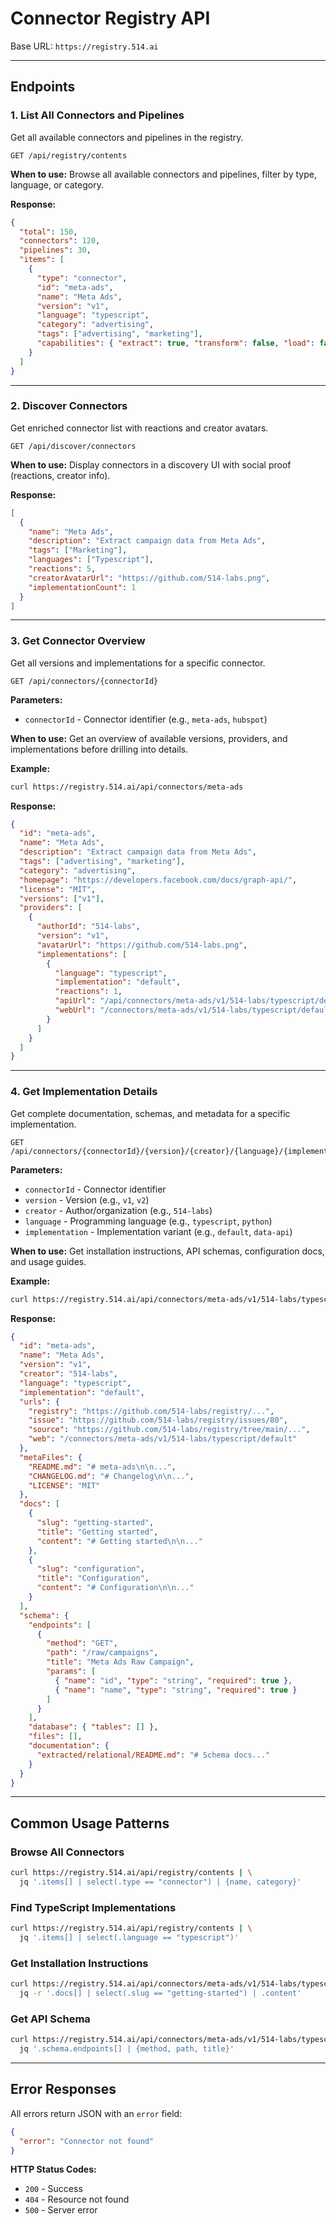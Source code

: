 # Connector Registry API

Base URL: `https://registry.514.ai`

---

## Endpoints

### 1. List All Connectors and Pipelines

Get all available connectors and pipelines in the registry.

```
GET /api/registry/contents
```

**When to use:** Browse all available connectors and pipelines, filter by type, language, or category.

**Response:**
```json
{
  "total": 150,
  "connectors": 120,
  "pipelines": 30,
  "items": [
    {
      "type": "connector",
      "id": "meta-ads",
      "name": "Meta Ads",
      "version": "v1",
      "language": "typescript",
      "category": "advertising",
      "tags": ["advertising", "marketing"],
      "capabilities": { "extract": true, "transform": false, "load": false }
    }
  ]
}
```

---

### 2. Discover Connectors

Get enriched connector list with reactions and creator avatars.

```
GET /api/discover/connectors
```

**When to use:** Display connectors in a discovery UI with social proof (reactions, creator info).

**Response:**
```json
[
  {
    "name": "Meta Ads",
    "description": "Extract campaign data from Meta Ads",
    "tags": ["Marketing"],
    "languages": ["Typescript"],
    "reactions": 5,
    "creatorAvatarUrl": "https://github.com/514-labs.png",
    "implementationCount": 1
  }
]
```

---

### 3. Get Connector Overview

Get all versions and implementations for a specific connector.

```
GET /api/connectors/{connectorId}
```

**Parameters:**
- `connectorId` - Connector identifier (e.g., `meta-ads`, `hubspot`)

**When to use:** Get an overview of available versions, providers, and implementations before drilling into details.

**Example:**
```bash
curl https://registry.514.ai/api/connectors/meta-ads
```

**Response:**
```json
{
  "id": "meta-ads",
  "name": "Meta Ads",
  "description": "Extract campaign data from Meta Ads",
  "tags": ["advertising", "marketing"],
  "category": "advertising",
  "homepage": "https://developers.facebook.com/docs/graph-api/",
  "license": "MIT",
  "versions": ["v1"],
  "providers": [
    {
      "authorId": "514-labs",
      "version": "v1",
      "avatarUrl": "https://github.com/514-labs.png",
      "implementations": [
        {
          "language": "typescript",
          "implementation": "default",
          "reactions": 1,
          "apiUrl": "/api/connectors/meta-ads/v1/514-labs/typescript/default",
          "webUrl": "/connectors/meta-ads/v1/514-labs/typescript/default"
        }
      ]
    }
  ]
}
```

---

### 4. Get Implementation Details

Get complete documentation, schemas, and metadata for a specific implementation.

```
GET /api/connectors/{connectorId}/{version}/{creator}/{language}/{implementation}
```

**Parameters:**
- `connectorId` - Connector identifier
- `version` - Version (e.g., `v1`, `v2`)
- `creator` - Author/organization (e.g., `514-labs`)
- `language` - Programming language (e.g., `typescript`, `python`)
- `implementation` - Implementation variant (e.g., `default`, `data-api`)

**When to use:** Get installation instructions, API schemas, configuration docs, and usage guides.

**Example:**
```bash
curl https://registry.514.ai/api/connectors/meta-ads/v1/514-labs/typescript/default
```

**Response:**
```json
{
  "id": "meta-ads",
  "name": "Meta Ads",
  "version": "v1",
  "creator": "514-labs",
  "language": "typescript",
  "implementation": "default",
  "urls": {
    "registry": "https://github.com/514-labs/registry/...",
    "issue": "https://github.com/514-labs/registry/issues/80",
    "source": "https://github.com/514-labs/registry/tree/main/...",
    "web": "/connectors/meta-ads/v1/514-labs/typescript/default"
  },
  "metaFiles": {
    "README.md": "# meta-ads\n\n...",
    "CHANGELOG.md": "# Changelog\n\n...",
    "LICENSE": "MIT"
  },
  "docs": [
    {
      "slug": "getting-started",
      "title": "Getting started",
      "content": "# Getting started\n\n..."
    },
    {
      "slug": "configuration",
      "title": "Configuration",
      "content": "# Configuration\n\n..."
    }
  ],
  "schema": {
    "endpoints": [
      {
        "method": "GET",
        "path": "/raw/campaigns",
        "title": "Meta Ads Raw Campaign",
        "params": [
          { "name": "id", "type": "string", "required": true },
          { "name": "name", "type": "string", "required": true }
        ]
      }
    ],
    "database": { "tables": [] },
    "files": [],
    "documentation": {
      "extracted/relational/README.md": "# Schema docs..."
    }
  }
}
```

---

## Common Usage Patterns

### Browse All Connectors
```bash
curl https://registry.514.ai/api/registry/contents | \
  jq '.items[] | select(.type == "connector") | {name, category}'
```

### Find TypeScript Implementations
```bash
curl https://registry.514.ai/api/registry/contents | \
  jq '.items[] | select(.language == "typescript")'
```

### Get Installation Instructions
```bash
curl https://registry.514.ai/api/connectors/meta-ads/v1/514-labs/typescript/default | \
  jq -r '.docs[] | select(.slug == "getting-started") | .content'
```

### Get API Schema
```bash
curl https://registry.514.ai/api/connectors/meta-ads/v1/514-labs/typescript/default | \
  jq '.schema.endpoints[] | {method, path, title}'
```

---

## Error Responses

All errors return JSON with an `error` field:

```json
{
  "error": "Connector not found"
}
```

**HTTP Status Codes:**
- `200` - Success
- `404` - Resource not found
- `500` - Server error
